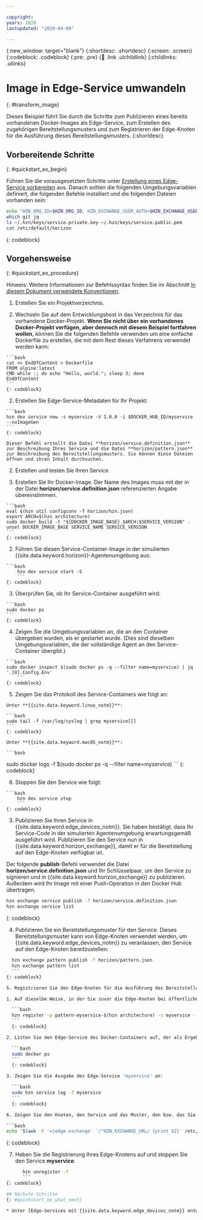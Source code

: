 ```yaml
---

copyright:
years: 2020
lastupdated: "2020-04-09"

---
```


{:new_window: target="blank"}
{:shortdesc: .shortdesc}
{:screen: .screen}
{:codeblock: .codeblock}
{:pre: .pre}
{:child: .link .ulchildlink}
{:childlinks: .ullinks}

# Image in Edge-Service umwandeln
{: #transform_image}

Dieses Beispiel führt Sie durch die Schritte zum Publizieren eines bereits vorhandenen Docker-Images als Edge-Service, zum Erstellen des zugehörigen Bereitstellungsmusters und zum Registrieren der Edge-Knoten für die Ausführung dieses Bereitstellungsmusters.
{:shortdesc}

## Vorbereitende Schritte
{: #quickstart_ex_begin}

Führen Sie die vorausgesetzten Schritte unter [Erstellung eines Edge-Service vorbereiten](service_containers.md) aus. Danach sollten die folgenden Umgebungsvariablen definiert, die folgenden Befehle installiert und die folgenden Dateien vorhanden sein: 

```bash
echo "HZN_ORG_ID=$HZN_ORG_ID, HZN_EXCHANGE_USER_AUTH=$HZN_EXCHANGE_USER_AUTH, DOCKER_HUB_ID=$DOCKER_HUB_ID"
which git jq
ls ~/.hzn/keys/service.private.key ~/.hzn/keys/service.public.pem
cat /etc/default/horizon
```
{: codeblock}

## Vorgehensweise
{: #quickstart_ex_procedure}

Hinweis: Weitere Informationen zur Befehlssyntax finden Sie im Abschnitt [In diesem Dokument verwendete Konventionen](../../getting_started/document_conventions.md).

1. Erstellen Sie ein Projektverzeichnis.

  1. Wechseln Sie auf dem Entwicklungshost in das Verzeichnis für das vorhandene Docker-Projekt. **Wenn Sie nicht über ein vorhandenes Docker-Projekt verfügen, aber dennoch mit diesem Beispiel fortfahren wollen**, können Sie die folgenden Befehle verwenden um eine einfache Dockerfile zu erstellen, die mit dem Rest dieses Verfahrens verwendet werden kann:


    ```bash
    cat << EndOfContent > Dockerfile
    FROM alpine:latest
    CMD while :; do echo "Hello, world."; sleep 3; done
    EndOfContent
    ```
    {: codeblock}

  2. Erstellen Sie Edge-Service-Metadaten für Ihr Projekt: 

    ```bash
    hzn dev service new -s myservice -V 1.0.0 -i $DOCKER_HUB_ID/myservice --noImageGen
    ```
    {: codeblock}

    Dieser Befehl erstellt die Datei **horizon/service.definition.json** zur Beschreibung Ihres Service und die Datei **horizon/pattern.json** zur Beschreibung des Bereitstellungsmusters. Sie können diese Dateien öffnen und ihren Inhalt durchsuchen.

2. Erstellen und testen Sie Ihren Service

  1. Erstellen Sie Ihr Docker-Image. Der Name des Images muss mit der in der Datei **horizon/service.definition.json** referenzierten Angabe übereinstimmen.

    ```bash
    eval $(hzn util configconv -f horizon/hzn.json)
    export ARCH=$(hzn architecture)
    sudo docker build -t "${DOCKER_IMAGE_BASE}_$ARCH:$SERVICE_VERSION" .
    unset DOCKER_IMAGE_BASE SERVICE_NAME SERVICE_VERSION
    ```
    {: codeblock}

  2. Führen Sie diesen Service-Container-Image in der simulierten {{site.data.keyword.horizon}}-Agentenumgebung aus: 

    ```bash
        hzn dev service start -S
        ```
    {: codeblock}

  3. Überprüfen Sie, ob Ihr Service-Container ausgeführt wird:
        

    ```bash
    sudo docker ps
    ```
    {: codeblock}

  4. Zeigen Sie die Umgebungsvariablen an, die an den Container übergeben wurden, als er gestartet wurde. (Dies sind dieselben Umgebungsvariablen, die der vollständige Agent an den Service-Container übergibt.) 

    ```bash
    sudo docker inspect $(sudo docker ps -q --filter name=myservice) | jq '.[0].Config.Env'
        ```
    {: codeblock}

  5. Zeigen Sie das Protokoll des Service-Containers wie folgt an: 

    Unter **{{site.data.keyword.linux_notm}}**: 

    ```bash
    sudo tail -f /var/log/syslog | grep myservice[[]
    ```
    {: codeblock}

    Unter **{{site.data.keyword.macOS_notm}}**: 

    ```bash
sudo docker logs -f $(sudo docker ps -q --filter name=myservice)
    ```
    {: codeblock}

  6. Stoppen Sie den Service wie folgt: 

    ```bash
        hzn dev service stop
        ```
    {: codeblock}

3. Publizieren Sie Ihren Service in {{site.data.keyword.edge_devices_notm}}. Sie haben bestätigt, dass Ihr Service-Code in der simulierten Agentenumgebung erwartungsgemäß ausgeführt wird. Publizieren Sie den Service nun in {{site.data.keyword.horizon_exchange}}, damit er für die Bereitstellung auf den Edge-Knoten verfügbar ist.

  Der folgende **publish**-Befehl verwendet die Datei **horizon/service.definition.json** und Ihr Schlüsselpaar, um den Service zu signieren und in {{site.data.keyword.horizon_exchange}} zu publizieren. Außerdem wird Ihr Image mit einer Push-Operation in den Docker Hub übertragen. 

  ```bash
  hzn exchange service publish -f horizon/service.definition.json
  hzn exchange service list
  ```
  {: codeblock}

4. Publizieren Sie ein Bereitstellungsmuster für den Service. Dieses Bereitstellungsmuster kann von Edge-Knoten verwendet werden, um {{site.data.keyword.edge_devices_notm}} zu veranlassen, den Service auf den Edge-Knoten bereitzustellen: 

  ```bash
    hzn exchange pattern publish -f horizon/pattern.json
    hzn exchange pattern list
    ```
  {: codeblock}

5. Registrieren Sie den Edge-Knoten für die Ausführung des Bereitstellungsmusters. 

  1. Auf dieselbe Weise, in der Sie zuvor die Edge-Knoten bei öffentlichen Bereitstellungsmustern aus der **IBM** Organisation registriert haben, müssen Sie Ihren Edge-Knoten nun für das Bereitstellungsmuster registrieren, das Sie unter der eigenen Organisation publiziert haben. 

    ```bash
    hzn register -p pattern-myservice-$(hzn architecture) -s myservice --serviceorg $HZN_ORG_ID
    ```
    {: codeblock}

  2. Listen Sie den Edge-Service des Docker-Containers auf, der als Ergebnis gestartet wurde:

    ```bash
    sudo docker ps
    ```
    {: codeblock}

  3. Zeigen Sie die Ausgabe des Edge-Service 'myservice' an:

    ```bash
    sudo hzn service log -f myservice
    ```
    {: codeblock}

6. Zeigen Sie den Knoten, den Service und das Muster, den bzw. das Sie erstellt haben, in der {{site.data.keyword.edge_devices_notm}}-Konsole an. Sie können die URL der Konsole wie folgt anzeigen: 

  ```bash
  echo "$(awk -F '=|edge-exchange' '/^HZN_EXCHANGE_URL/ {print $2}' /etc/default/horizon)edge"
  ```
  {: codeblock}

7. Heben Sie die Registrierung Ihres Edge-Knotens auf und stoppen Sie den Service **myservice**: 

  ```bash
        hzn unregister -f
        ```
  {: codeblock}

## Nächste Schritte
{: #quickstart_ex_what_next}

* Unter [Edge-Services mit {{site.data.keyword.edge_devices_notm}} entwickeln](developing.md) finden Sie weitere Beispiele für Edge-Services, mit denen Sie arbeiten können. 
